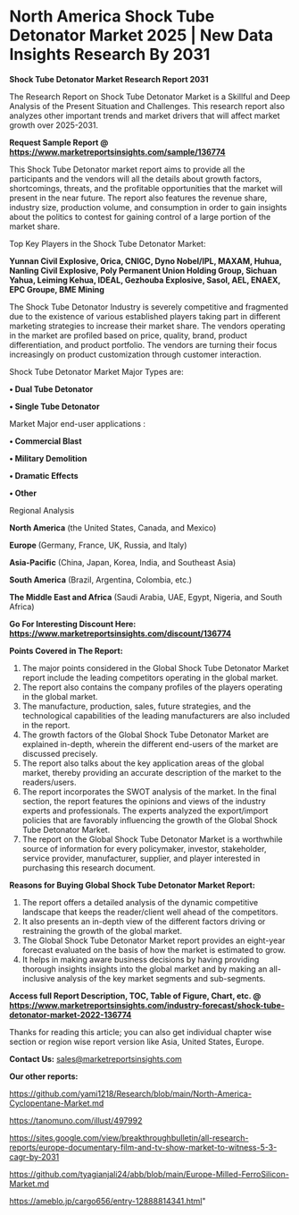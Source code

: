  # North America Shock Tube Detonator Market 2025 | New Data Insights Research By 2031

<strong>Shock Tube Detonator Market Research Report 2031</strong>

The Research Report on Shock Tube Detonator Market is a Skillful and Deep Analysis of the Present Situation and Challenges. This research report also analyzes other important trends and market drivers that will affect market growth over 2025-2031.

<strong>Request Sample Report @ <a href=https://www.marketreportsinsights.com/sample/136774>https://www.marketreportsinsights.com/sample/136774</a></strong>

This Shock Tube Detonator market report aims to provide all the participants and the vendors will all the details about growth factors, shortcomings, threats, and the profitable opportunities that the market will present in the near future. The report also features the revenue share, industry size, production volume, and consumption in order to gain insights about the politics to contest for gaining control of a large portion of the market share.

Top Key Players in the Shock Tube Detonator Market:

<strong>Yunnan Civil Explosive, Orica, CNIGC, Dyno Nobel/IPL, MAXAM, Huhua, Nanling Civil Explosive, Poly Permanent Union Holding Group, Sichuan Yahua, Leiming Kehua, IDEAL, Gezhouba Explosive, Sasol, AEL, ENAEX, EPC Groupe, BME Mining</strong>

The Shock Tube Detonator Industry is severely competitive and fragmented due to the existence of various established players taking part in different marketing strategies to increase their market share. The vendors operating in the market are profiled based on price, quality, brand, product differentiation, and product portfolio. The vendors are turning their focus increasingly on product customization through customer interaction.

Shock Tube Detonator Market Major Types are:

<strong>• Dual Tube Detonator

• Single Tube Detonator</strong>

Market Major end-user applications :

<strong>• Commercial Blast

• Military Demolition

• Dramatic Effects

• Other</strong>

Regional Analysis

</u><strong><b>North America</b></strong> (the United States, Canada, and Mexico)

<strong><b>Europe </b></strong>(Germany, France, UK, Russia, and Italy)

<strong><b>Asia-Pacific</b></strong> (China, Japan, Korea, India, and Southeast Asia)

<strong><b>South America</b></strong> (Brazil, Argentina, Colombia, etc.)

<strong><b>The Middle East and Africa</b></strong> (Saudi Arabia, UAE, Egypt, Nigeria, and South Africa)

<strong>Go For Interesting Discount Here: <a href=https://www.marketreportsinsights.com/discount/136774>https://www.marketreportsinsights.com/discount/136774</a></strong>

<strong>Points Covered in The Report:</strong>
<ol>
  <li>The major points considered in the Global Shock Tube Detonator Market report include the leading competitors operating in the global market.</li>
  <li>The report also contains the company profiles of the players operating in the global market.</li>
  <li>The manufacture, production, sales, future strategies, and the technological capabilities of the leading manufacturers are also included in the report.</li>
  <li>The growth factors of the Global Shock Tube Detonator Market are explained in-depth, wherein the different end-users of the market are discussed precisely.</li>
  <li>The report also talks about the key application areas of the global market, thereby providing an accurate description of the market to the readers/users.</li>
  <li>The report incorporates the SWOT analysis of the market. In the final section, the report features the opinions and views of the industry experts and professionals. The experts analyzed the export/import policies that are favorably influencing the growth of the Global Shock Tube Detonator Market.</li>
  <li>The report on the Global Shock Tube Detonator Market is a worthwhile source of information for every policymaker, investor, stakeholder, service provider, manufacturer, supplier, and player interested in purchasing this research document.</li>
</ol>
<strong>Reasons for Buying Global Shock Tube Detonator Market Report:</strong>

<ol>
  <li>The report offers a detailed analysis of the dynamic competitive landscape that keeps the reader/client well ahead of the competitors.</li>
  <li>It also presents an in-depth view of the different factors driving or restraining the growth of the global market.</li>
  <li>The Global Shock Tube Detonator Market report provides an eight-year forecast evaluated on the basis of how the market is estimated to grow.</li>
  <li>It helps in making aware business decisions by having providing thorough insights insights into the global market and by making an all-inclusive analysis of the key market segments and sub-segments.</li>
</ol>
<strong>Access full Report Description, TOC, Table of Figure, Chart, etc. @ <a href=https://www.marketreportsinsights.com/industry-forecast/shock-tube-detonator-market-2022-136774>https://www.marketreportsinsights.com/industry-forecast/shock-tube-detonator-market-2022-136774</a></strong>


Thanks for reading this article; you can also get individual chapter wise section or region wise report version like Asia, United States, Europe.

<strong>Contact Us:</strong>
sales@marketreportsinsights.com

<strong>Our other reports:</strong>

<a href=https://github.com/yami1218/Research/blob/main/North-America-Cyclopentane-Market.md>https://github.com/yami1218/Research/blob/main/North-America-Cyclopentane-Market.md</a>

<a href=https://tanomuno.com/illust/497992>https://tanomuno.com/illust/497992</a>

<a href=https://sites.google.com/view/breakthroughbulletin/all-research-reports/europe-documentary-film-and-tv-show-market-to-witness-5-3-cagr-by-2031>https://sites.google.com/view/breakthroughbulletin/all-research-reports/europe-documentary-film-and-tv-show-market-to-witness-5-3-cagr-by-2031</a>

<a href=https://github.com/tyagianjali24/abb/blob/main/Europe-Milled-FerroSilicon-Market.md>https://github.com/tyagianjali24/abb/blob/main/Europe-Milled-FerroSilicon-Market.md</a>

<a href=https://ameblo.jp/cargo656/entry-12888814341.html>https://ameblo.jp/cargo656/entry-12888814341.html</a>"
